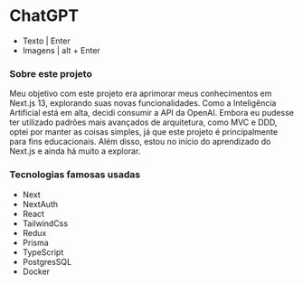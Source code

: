 # ChatGPT
  - Texto | Enter
  - Imagens | alt + Enter
### Sobre este projeto
Meu objetivo com este projeto era aprimorar meus conhecimentos em Next.js 13, explorando suas novas funcionalidades. Como a Inteligência Artificial está em alta, decidi consumir a API da OpenAI. Embora eu pudesse ter utilizado padrões mais avançados de arquitetura, como MVC e DDD, optei por manter as coisas simples, já que este projeto é principalmente para fins educacionais. Além disso, estou no início do aprendizado do Next.js e ainda há muito a explorar.
### Tecnologias famosas usadas
  - Next
  - NextAuth
  - React
  - TailwindCss
  - Redux
  - Prisma
  - TypeScript
  - PostgresSQL
  - Docker
